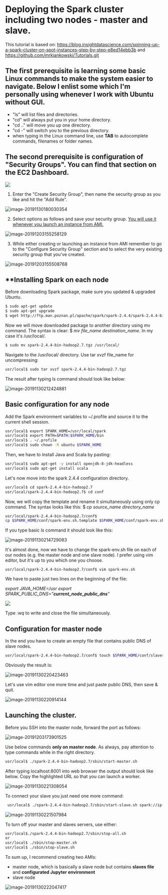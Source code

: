 # Deploying the Spark cluster including two nodes - master and slave. 

This tutorial is based on: https://blog.insightdatascience.com/spinning-up-a-spark-cluster-on-spot-instances-step-by-step-e8ed14ebb3b and https://github.com/mrkjankowski/Tutorials.git

## The first prerequisite is learning some basic Linux commands to make the system easier to navigate. Below I enlist some which I'm personally using whenever I work with Ubuntu without GUI.

- "ls"  will list files and directories.
- "cd" will always put you in your home directory.
- "cd .." will move you up one directory.
- "cd -" will switch you to the previous directory. 
- when typing in the Linux command line, use **TAB** to autocomplete commands, filenames or folder names.

## The second prerequisite is configuration of "Security Groups". You can find that section on the EC2 Dashboard.

![](C:\Users\01133009\AppData\Roaming\Typora\typora-user-images\image-20191130175712665.png)

1. Enter the "Create Security Group", then name the security group as you like and hit the "Add Rule".

![image-20191130180030354](C:\Users\01133009\AppData\Roaming\Typora\typora-user-images\image-20191130180030354.png)

2. Select options as follows and save your security group. <u>You will use it whenever you launch an instance from AMI.</u>

![image-20191203155258129](C:\Users\01133009\AppData\Roaming\Typora\typora-user-images\image-20191203155258129.png)

3. While either creating or launching an instance from AMI remember to go to the "Configure Security Group" section and to select the very existing security group that you've created.

![image-20191203155508768](C:\Users\01133009\AppData\Roaming\Typora\typora-user-images\image-20191203155508768.png)

## **Installing Spark on each node

Before downloading Spark package, make sure you updated & upgraded Ubuntu.

```bash
$ sudo apt-get update
$ sudo apt-get upgrade 
$ wget http://ftp.man.poznan.pl/apache/spark/spark-2.4.4/spark-2.4.4-bin-hadoop2.7.tgz
```

Now we will move downloaded package to another directory using mv command. 
The syntax is clear: $ *mv file_name destination_name*. In my case it's /usr/local/.

```bash
$ sudo mv spark-2.4.4-bin-hadoop2.7.tgz /usr/local/
```

Navigate to the /usr/local/ directory. Use tar xvzf file_name for uncompressing:

```bash
usr/local$ sudo tar xvzf spark-2.4.4-bin-hadoop2.7.tgz
```

The result after typing ls command should look like below:

<img src="C:\Users\01133009\AppData\Roaming\Typora\typora-user-images\image-20191130212424881.png" alt="image-20191130212424881"  />

## Basic configuration for any node

Add the Spark environment variables to ~/.profile and source it to the current shell session.

```bash
usr/local$ export SPARK_HOME=/usr/local/spark
usr/local$ export PATH=$PATH:$SPARK_HOME/bin
usr/local$ . ~/.profile
usr/local$ sudo chown -R ubuntu $SPARK_HOME
```

Then, we have to install Java and Scala by pasting:

```bash
usr/local$ sudo apt-get -y install openjdk-8-jdk-headless
usr/local$ sudo apt-get install scala
```

Let's now move into the spark 2.4.4 configuration directory.

```bash
usr/local$ cd spark-2.4.4-bin-hadoop2.7
usr/local/spark-2.4.4-bin-hadoop2.7$ cd conf
```

Now, we will copy the template and rename it simultaneously using only cp command. The syntax looks like this: $ *cp source_name directory_name*

```bash
usr/local/spark-2.4.4-bin-hadoop2.7/conf$ 
cp $SPARK_HOME/conf/spark-env.sh.template $SPARK_HOME/conf/spark-env.sh
```

If you type basic *ls* command it should look like this:

![image-20191130214729083](C:\Users\01133009\AppData\Roaming\Typora\typora-user-images\image-20191130214729083.png)

It's almost done, now we have to change the spark-env.sh file on each of our nodes (e.g. the master node and one slave node). I prefer using vim editor, but it's up to you which one you choose. 

```
usr/local/spark-2.4.4-bin-hadoop2.7/conf$ vim spark-env.sh
```

We have to paste just two lines on the beginning of the file:

*export JAVA_HOME=/usr*
*export SPARK_PUBLIC_DNS=”**current_node_public_dns**”*

![](C:\Users\01133009\AppData\Roaming\Typora\typora-user-images\image-20191130215351853.png)

Type *:wq* to write and close the file simultaneously.

## Configuration for master node

In the end you have to create an empty file that contains public DNS of slave nodes. 

```bash
usr/local/spark-2.4.4-bin-hadoop2.7/conf$ touch $SPARK_HOME/conf/slaves
```

Obviously the result is:

![image-20191130220423463](C:\Users\01133009\AppData\Roaming\Typora\typora-user-images\image-20191130220423463.png)

Let's use vim editor one more time and just paste public DNS, then save & quit.

![image-20191130220914144](C:\Users\01133009\AppData\Roaming\Typora\typora-user-images\image-20191130220914144.png)

##  Launching the cluster.

Before you SSH into the master node, forward the port as follows:

![image-20191203173901525](C:\Users\01133009\AppData\Roaming\Typora\typora-user-images\image-20191203173901525.png)

Use below commands **only on master node**. As always, pay attention to type commands while in the right directory.

```bash
usr/local$ ./spark-2.4.4-bin-hadoop2.7/sbin/start-master.sh
```

After typing localhost:8001 into web browser the output should look like below.
Copy the highlighted URL so that you can launch a worker.

![image-20191130221308054](C:\Users\01133009\AppData\Roaming\Typora\typora-user-images\image-20191130221308054.png)

To connect your slave you just need one more command:

```bash
 usr/local$ ./spark-2.4.4-bin-hadoop2.7/sbin/start-slave.sh spark://ip-172-31-18-131.eu-west-1.compute.internal:7077
```

![image-20191130221507984](C:\Users\01133009\AppData\Roaming\Typora\typora-user-images\image-20191130221507984.png)

To turn off your master and slaves servers, use either:

```bash
usr/local$./spark-2.4.4-bin-hadoop2.7/sbin/stop-all.sh
or
usr/local$ ./sbin/stop-master.sh
usr/local$ ./sbin/stop-slave.sh
```

To sum up, I recommend creating two AMIs: 

-  master node, which is basically a slave node but contains **slaves file** and **configurated Jupyter environment**
- slave node 

![image-20191130222047417](C:\Users\01133009\AppData\Roaming\Typora\typora-user-images\image-20191130222047417.png)

